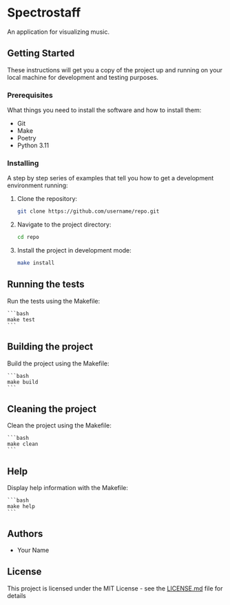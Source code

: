 # Spectrostaff

An application for visualizing music.

## Getting Started

These instructions will get you a copy of the project up and running on your local machine for development and testing purposes.

### Prerequisites

What things you need to install the software and how to install them:

- Git
- Make
- Poetry
- Python 3.11

### Installing

A step by step series of examples that tell you how to get a development environment running:

1. Clone the repository:

    ```bash
    git clone https://github.com/username/repo.git
    ```

2. Navigate to the project directory:

    ```bash
    cd repo
    ```

3. Install the project in development mode:

    ```bash
    make install
    ```

## Running the tests

Run the tests using the Makefile:

    ```bash
    make test
    ```

## Building the project

Build the project using the Makefile:

    ```bash
    make build
    ```

## Cleaning the project

Clean the project using the Makefile:

    ```bash
    make clean
    ```

## Help

Display help information with the Makefile:

    ```bash
    make help
    ```

## Authors

- Your Name

## License

This project is licensed under the MIT License - see the [LICENSE.md](LICENSE.md) file for details
